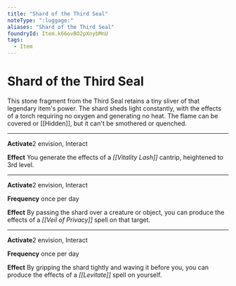 ```yaml
---
title: "Shard of the Third Seal"
noteType: ":luggage:"
aliases: "Shard of the Third Seal"
foundryId: Item.k66ovBO2pXnybMnU
tags:
  - Item
---
```


# Shard of the Third Seal

This stone fragment from the Third Seal retains a tiny sliver of that legendary item's power. The shard sheds light constantly, with the effects of a torch requiring no oxygen and generating no heat. The flame can be covered or [[Hidden]], but it can't be smothered or quenched.

* * *

**Activate**2 envision, Interact

**Effect** You generate the effects of a _[[Vitality Lash]]_ cantrip, heightened to 3rd level.

* * *

**Activate**2 envision, Interact

**Frequency** once per day

**Effect** By passing the shard over a creature or object, you can produce the effects of a _[[Veil of Privacy]]_ spell on that target.

* * *

**Activate**2 envision, Interact

**Frequency** once per day

**Effect** By gripping the shard tightly and waving it before you, you can produce the effects of a _[[Levitate]]_ spell on yourself.
